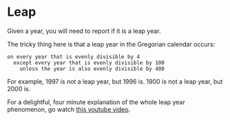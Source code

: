 # Leap

Given a year, you will need to report if it is a leap year.

The tricky thing here is that a leap year in the Gregorian calendar occurs:

```text
on every year that is evenly divisible by 4
  except every year that is evenly divisible by 100
    unless the year is also evenly divisible by 400
```

For example, 1997 is not a leap year, but 1996 is. 1900 is not a leap
year, but 2000 is.

For a delightful, four minute explanation of the whole leap year
phenomenon, go watch [this youtube video](http://www.youtube.com/watch?v=xX96xng7sAE).
